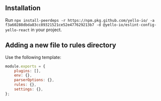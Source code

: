 
## Installation
Run `npx install-peerdeps -r https://npm.pkg.github.com/yello-io/ -a f3a60288dbda83cc89321521ce52e477629213b7 -d @yello-io/eslint-config-yello-react` in your project.


## Adding a new file to rules directory
Use the following template:

```javascript 
module.exports = {
	plugins: [],
	env: {},
	parserOptions: {},
	rules: {},
	settings: {},
};
```
